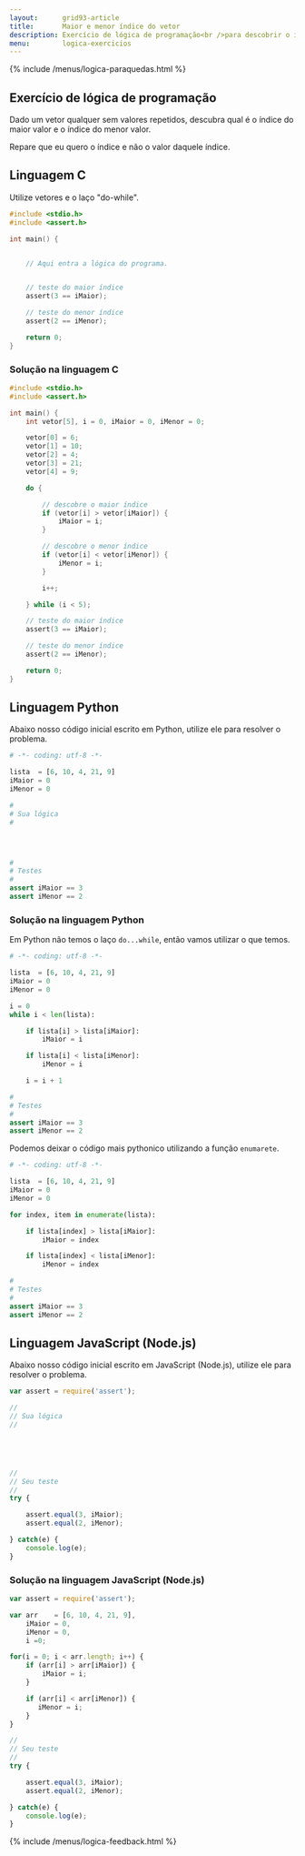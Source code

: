```yaml
---
layout:      grid93-article
title:       Maior e menor índice do vetor
description: Exercício de lógica de programação<br />para descobrir o índice do maior e o menor valor do vetor.
menu:        logica-exercicios
---
```


{% include /menus/logica-paraquedas.html %}

Exercício de lógica de programação
---

Dado um vetor qualquer sem valores repetidos, descubra qual é o índice do maior valor e o índice do menor valor.

Repare que eu quero o índice e não o valor daquele índice.


Linguagem C
---

Utilize vetores e o laço "do-while".

```c
#include <stdio.h>
#include <assert.h>

int main() {


    // Aqui entra a lógica do programa.


    // teste do maior índice
    assert(3 == iMaior);

    // teste do menor índice
    assert(2 == iMenor);

    return 0;
}
```


### Solução na linguagem C

```c
#include <stdio.h>
#include <assert.h>

int main() {
    int vetor[5], i = 0, iMaior = 0, iMenor = 0;

    vetor[0] = 6;
    vetor[1] = 10;
    vetor[2] = 4;
    vetor[3] = 21;
    vetor[4] = 9;

    do {

        // descobre o maior índice
        if (vetor[i] > vetor[iMaior]) {
            iMaior = i;
        }

        // descobre o menor índice
        if (vetor[i] < vetor[iMenor]) {
            iMenor = i;
        }

        i++;

    } while (i < 5);

    // teste do maior índice
    assert(3 == iMaior);

    // teste do menor índice
    assert(2 == iMenor);

    return 0;
}
```




Linguagem Python
---

Abaixo nosso código inicial escrito em Python, utilize ele para resolver o problema.

```python
# -*- coding: utf-8 -*-

lista  = [6, 10, 4, 21, 9]
iMaior = 0
iMenor = 0

#
# Sua lógica
#




#
# Testes
#
assert iMaior == 3
assert iMenor == 2
```


### Solução na linguagem Python

Em Python não temos o laço `do...while`, então vamos utilizar o que temos.

```python
# -*- coding: utf-8 -*-

lista  = [6, 10, 4, 21, 9]
iMaior = 0
iMenor = 0

i = 0
while i < len(lista):

	if lista[i] > lista[iMaior]:
		iMaior = i

	if lista[i] < lista[iMenor]:
		iMenor = i

	i = i + 1

#
# Testes
#
assert iMaior == 3
assert iMenor == 2

```

Podemos deixar o código mais pythonico utilizando a função `enumarete`.

```python
# -*- coding: utf-8 -*-

lista  = [6, 10, 4, 21, 9]
iMaior = 0
iMenor = 0

for index, item in enumerate(lista):

	if lista[index] > lista[iMaior]:
		iMaior = index

	if lista[index] < lista[iMenor]:
		iMenor = index

#
# Testes
#
assert iMaior == 3
assert iMenor == 2
```



Linguagem JavaScript (Node.js)
---

Abaixo nosso código inicial escrito em JavaScript (Node.js), utilize ele para resolver o problema.


```javascript
var assert = require('assert');

//
// Sua lógica
//





//
// Seu teste
//
try {

    assert.equal(3, iMaior);
    assert.equal(2, iMenor);

} catch(e) {
    console.log(e);
}
```


### Solução na linguagem JavaScript (Node.js)


```javascript
var assert = require('assert');

var arr    = [6, 10, 4, 21, 9],
    iMaior = 0,
    iMenor = 0,
    i =0;

for(i = 0; i < arr.length; i++) {
    if (arr[i] > arr[iMaior]) {
        iMaior = i;
    }

    if (arr[i] < arr[iMenor]) {
       iMenor = i;        
    }
}

//
// Seu teste
//
try {

    assert.equal(3, iMaior);
    assert.equal(2, iMenor);

} catch(e) {
    console.log(e);
}
```

{% include /menus/logica-feedback.html %}